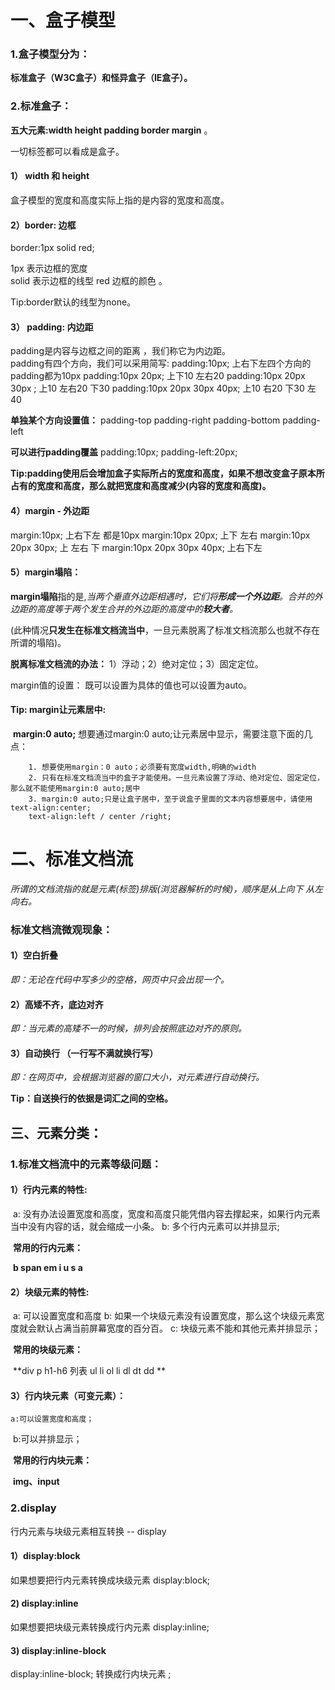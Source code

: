 # 一、盒子模型

### 1.盒子模型分为：

**标准盒子（W3C盒子）和怪异盒子（IE盒子）。**

###	2.标准盒子：

**五大元素:width height padding border margin**	。

一切标签都可以看成是盒子。

####	1） width 和 height

盒子模型的宽度和高度实际上指的是内容的宽度和高度。

####	2）border: 边框

border:1px solid red; 

1px 表示边框的宽度  
solid 表示边框的线型
red 边框的颜色 。

Tip:border默认的线型为none。

####	 3） padding: 内边距	

padding是内容与边框之间的距离 ，我们称它为内边距。  
padding有四个方向，我们可以采用简写:
padding:10px;  上右下左四个方向的padding都为10px
padding:10px 20px; 上下10 左右20
padding:10px 20px 30px ; 上10 左右20 下30 
padding:10px 20px 30px 40px; 上10 右20 下30 左40

**单独某个方向设置值：**
padding-top
padding-right
padding-bottom
padding-left 

**可以进行padding覆盖**
padding:10px;
padding-left:20px;

**Tip:padding使用后会增加盒子实际所占的宽度和高度，如果不想改变盒子原本所占有的宽度和高度，那么就把宽度和高度减少(内容的宽度和高度)。**



#### 4）margin - 外边距

margin:10px; 上右下左 都是10px
margin:10px 20px; 上下 左右
margin:10px 20px 30px; 上 左右 下 
margin:10px 20px 30px 40px; 上右下左 

#### 5）margin塌陷：

**margin塌陷**指的是,*当两个垂直外边距相遇时，它们将**形成一个外边距**。合并的外边距的高度等于两个发生合并的外边距的高度中的**较大者**。*

 (此种情况**只发生在标准文档流当中**，一旦元素脱离了标准文档流那么也就不存在所谓的塌陷)。

**脱离标准文档流的办法：**
1）浮动；2）绝对定位；3）固定定位。

margin值的设置： 既可以设置为具体的值也可以设置为auto。

#### Tip: margin让元素居中:

​	**margin:0 auto;**
	想要通过margin:0 auto;让元素居中显示，需要注意下面的几点：

```
	1. 想要使用margin：0 auto；必须要有宽度width,明确的width
	2. 只有在标准文档流当中的盒子才能使用。一旦元素设置了浮动、绝对定位、固定定位，那么就不能使用margin:0 auto;居中
	3. margin:0 auto;只是让盒子居中，至于说盒子里面的文本内容想要居中，请使用text-align:center;
	text-align:left / center /right;
```

# 二、标准文档流

*所谓的文档流指的就是元素(标签)排版(浏览器解析的时候)，顺序是从上向下 从左向右。*

### 标准文档流微观现象：

####	1）空白折叠

*即：无论在代码中写多少的空格，网页中只会出现一个。*

####	2）高矮不齐，底边对齐

*即：当元素的高矮不一的时候，排列会按照底边对齐的原则。*

####	3）自动换行 （一行写不满就换行写）

*即：在网页中，会根据浏览器的窗口大小，对元素进行自动换行。*

**Tip：自送换行的依据是词汇之间的空格。**

## 三、元素分类：

###	1.标准文档流中的元素等级问题：

#### 1）行内元素的特性:

​	a: 没有办法设置宽度和高度，宽度和高度只能凭借内容去撑起来，如果行内元素当中没有内容的话，就会缩成一小条。
	b: 多个行内元素可以并排显示;

​	**常用的行内元素：**

​	**b  span em i u s a**

####	2）块级元素的特性:

​	a: 可以设置宽度和高度
	b: 如果一个块级元素没有设置宽度，那么这个块级元素宽度就会默认占满当前屏幕宽度的百分百。
	c: 块级元素不能和其他元素并排显示；

​	**常用的块级元素：**

​	**div p h1-h6  列表 ul li ol li dl dt dd **

####	3）行内块元素（可变元素）：

 	a:可以设置宽度和高度；

​	b:可以并排显示；

​	**常用的行内块元素：**

​	**img、input**

###	2.display

行内元素与块级元素相互转换  -- display

#### 1）display:block

如果想要把行内元素转换成块级元素 display:block;

#### 2) display:inline

如果想要把块级元素转换成行内元素  display:inline;

#### 3) display:inline-block

display:inline-block; 转换成行内块元素 ;

